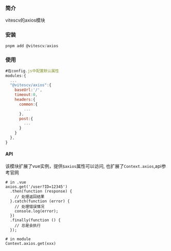### 简介

vitescv的axios模块

### 安装

```js
pnpm add @vitescv/axios
```

### 使用

```js
#在config.js中配置默认属性
modules:{
  ...
  "@vitescv/axios":{
    baseUrl:'/',
    timeout:0,
    headers:{
      common:{
        ...
      },
      post:{
        ...
      }
    }
  },
}
```

#### API

该模块扩展了vue实例，提供`$axios`属性可以访问, 也扩展了`Context.axios`,api参考官网

```
# in .vue
axios.get('/user?ID=12345')
  .then(function (response) {
    // 处理返回结果
  }.catch(function (error) {
    // 处理错误情况
    console.log(error);
  })
  .finally(function () {
    // 总是会执行
  });

# in module
Context.axios.get(xxx)

```
